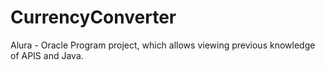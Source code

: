 # CurrencyConverter
Alura - Oracle Program project, which allows viewing previous knowledge of APIS and Java.

